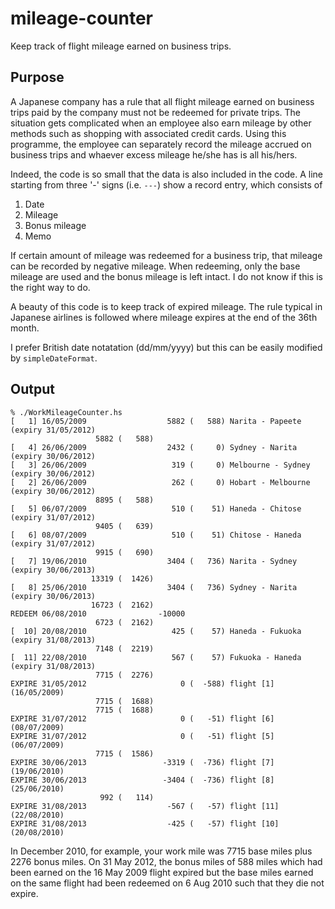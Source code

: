 # mileage-counter
Keep track of flight mileage earned on business trips.

## Purpose
A Japanese company has a rule that all flight mileage earned on business trips paid by the company must not be redeemed for private trips.
The situation gets complicated when an employee also earn mileage by other methods such as shopping with associated credit cards.
Using this programme,
the employee can separately record the mileage accrued on business trips and whaever excess mileage he/she has is all his/hers.

Indeed, the code is so small that the data is also included in the code. A line starting from three '-' signs (i.e. `---`) show a record entry, which consists of

1. Date
2. Mileage
3. Bonus mileage
4. Memo

If certain amount of mileage was redeemed for a business trip, that mileage can be recorded by negative mileage. When redeeming, only the base mileage are used and the bonus mileage is left intact. I do not know if this is the right way to do.

A beauty of this code is to keep track of expired mileage. The rule typical in Japanese airlines is followed where mileage expires at the end of the 36th month.

I prefer British date notatation (dd/mm/yyyy) but this can be easily modified by `simpleDateFormat`.

## Output

	% ./WorkMileageCounter.hs
	[   1] 16/05/2009                  5882 (   588) Narita - Papeete (expiry 31/05/2012)
	                   5882 (   588)
	[   4] 26/06/2009                  2432 (     0) Sydney - Narita (expiry 30/06/2012)
	[   3] 26/06/2009                   319 (     0) Melbourne - Sydney (expiry 30/06/2012)
	[   2] 26/06/2009                   262 (     0) Hobart - Melbourne (expiry 30/06/2012)
	                   8895 (   588)
	[   5] 06/07/2009                   510 (    51) Haneda - Chitose (expiry 31/07/2012)
	                   9405 (   639)
	[   6] 08/07/2009                   510 (    51) Chitose - Haneda (expiry 31/07/2012)
	                   9915 (   690)
	[   7] 19/06/2010                  3404 (   736) Narita - Sydney (expiry 30/06/2013)
	                  13319 (  1426)
	[   8] 25/06/2010                  3404 (   736) Sydney - Narita (expiry 30/06/2013)
	                  16723 (  2162)
	REDEEM 06/08/2010                -10000
	                   6723 (  2162)
	[  10] 20/08/2010                   425 (    57) Haneda - Fukuoka (expiry 31/08/2013)
	                   7148 (  2219)
	[  11] 22/08/2010                   567 (    57) Fukuoka - Haneda (expiry 31/08/2013)
	                   7715 (  2276)
	EXPIRE 31/05/2012                     0 (  -588) flight [1] (16/05/2009)
	                   7715 (  1688)
	                   7715 (  1688)
	EXPIRE 31/07/2012                     0 (   -51) flight [6] (08/07/2009)
	EXPIRE 31/07/2012                     0 (   -51) flight [5] (06/07/2009)
	                   7715 (  1586)
	EXPIRE 30/06/2013                 -3319 (  -736) flight [7] (19/06/2010)
	EXPIRE 30/06/2013                 -3404 (  -736) flight [8] (25/06/2010)
	                    992 (   114)
	EXPIRE 31/08/2013                  -567 (   -57) flight [11] (22/08/2010)
	EXPIRE 31/08/2013                  -425 (   -57) flight [10] (20/08/2010)

In December 2010, for example, your work mile was 7715 base miles
plus 2276 bonus miles. On 31 May 2012, the bonus miles of 588 miles which had been
earned on the 16 May 2009 flight expired but the base miles earned on the same flight
had been redeemed on 6 Aug 2010 such that they die not expire.
